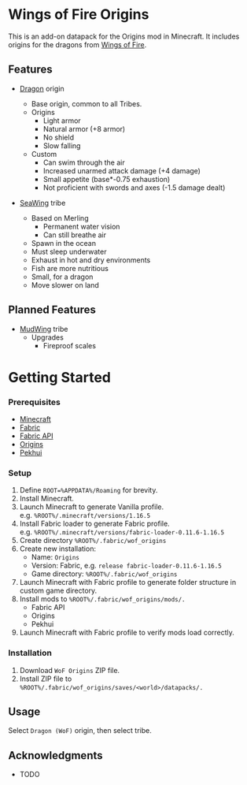# Wings of Fire Origins

This is an add-on datapack for the Origins mod in Minecraft. It includes origins for the dragons from [Wings of Fire](https://wingsoffire.fandom.com).

## Features

+ [Dragon](https://wingsoffire.fandom.com/wiki/Dragons) origin
	+ Base origin, common to all Tribes.
	+ Origins
		+ Light armor
		+ Natural armor (+8 armor)
		+ No shield
		+ Slow falling
	+ Custom
		+ Can swim through the air
		+ Increased unarmed attack damage (+4 damage)
		+ Small appetite (base*-0.75 exhaustion)
		+ Not proficient with swords and axes (-1.5 damage dealt)

+ [SeaWing](https://wingsoffire.fandom.com/wiki/SeaWings) tribe
	+ Based on Merling
		+ Permanent water vision
		+ Can still breathe air
	+ Spawn in the ocean
	+ Must sleep underwater
	+ Exhaust in hot and dry environments
	+ Fish are more nutritious
	+ Small, for a dragon
	+ Move slower on land

## Planned Features

+ [MudWing](https://wingsoffire.fandom.com/wiki/MudWings) tribe
	+ Upgrades
		+ Fireproof scales

# Getting Started

### Prerequisites

* [Minecraft](https://www.minecraft.net)
* [Fabric](https://fabricmc.net/)
* [Fabric API](https://www.curseforge.com/minecraft/mc-mods/fabric-api)
* [Origins](https://www.curseforge.com/minecraft/mc-mods/origins)
* [Pekhui](https://www.curseforge.com/minecraft/mc-mods/pehkui)

### Setup

1. Define `ROOT=%APPDATA%/Roaming` for brevity.
2. Install Minecraft.
3. Launch Minecraft to generate Vanilla profile.  
	e.g. `%ROOT%/.minecraft/versions/1.16.5`
4. Install Fabric loader to generate Fabric profile.  
	e.g. `%ROOT%/.minecraft/versions/fabric-loader-0.11.6-1.16.5`
5. Create directory `%ROOT%/.fabric/wof_origins`
6. Create new installation:
	+ Name: `Origins`
	+ Version: Fabric, e.g. `release fabric-loader-0.11.6-1.16.5`
	+ Game directory: `%ROOT%/.fabric/wof_origins`
7. Launch Minecraft with Fabric profile to generate folder structure in custom game directory.
8. Install mods to `%ROOT%/.fabric/wof_origins/mods/.`
	+ Fabric API
	+ Origins
	+ Pekhui
9. Launch Minecraft with Fabric profile to verify mods load correctly.

### Installation

1. Download `WoF Origins` ZIP file.
2. Install ZIP file to `%ROOT%/.fabric/wof_origins/saves/<world>/datapacks/.`

## Usage

Select `Dragon (WoF)` origin, then select tribe.

## Acknowledgments

* TODO
